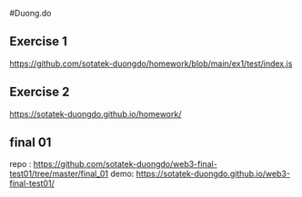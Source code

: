 #Duong.do

## Exercise 1
https://github.com/sotatek-duongdo/homework/blob/main/ex1/test/index.js

## Exercise 2
https://sotatek-duongdo.github.io/homework/

## final 01
repo : https://github.com/sotatek-duongdo/web3-final-test01/tree/master/final_01
demo: https://sotatek-duongdo.github.io/web3-final-test01/
